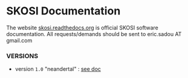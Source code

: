 # SKOSI Documentation

The website  [skosi.readthedocs.org](http://skosi.readthedocs.org/) is official SKOSI 
software documentation. 
All requests/demands should be sent to eric.sadou AT gmail.com

### VERSIONS

* version `1.0` "neandertal"  : [see doc](1.0)

